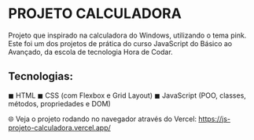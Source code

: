 # PROJETO CALCULADORA
Projeto que inspirado na calculadora do Windows, utilizando o tema pink. 
Este foi um dos projetos de prática do curso JavaScript do Básico ao Avançado, da escola de tecnologia Hora de Codar. 

 ## Tecnologias:
◼ HTML
◼ CSS (com Flexbox e Grid Layout)
◼ JavaScript (POO, classes, métodos, propriedades e DOM)

🌐 Veja o projeto rodando no navegador através do Vercel:
https://js-projeto-calculadora.vercel.app/

